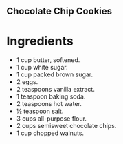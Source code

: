 ## Chocolate Chip Cookies

# Ingredients

- 1 cup butter, softened.
- 1 cup white sugar.
- 1 cup packed brown sugar.
- 2 eggs.
- 2 teaspoons vanilla extract.
- 1 teaspoon baking soda.
- 2 teaspoons hot water.
- ½ teaspoon salt.
- 3 cups all-purpose flour.
- 2 cups semisweet chocolate chips.
- 1 cup chopped walnuts.